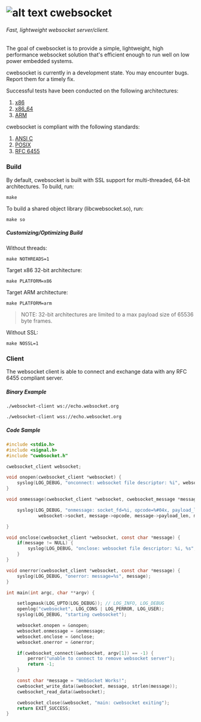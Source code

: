 [logo]: https://github.com/jeremyhahn/cwebsocket/raw/master/websocket.png "cwebsocket"

# ![alt text][logo] cwebsocket

###### Fast, lightweight websocket server/client.

The goal of cwebsocket is to provide a simple, lightweight, high performance websocket solution that's
efficient enough to run well on low power embedded systems.

cwebsocket is currently in a development state. You may encounter bugs. Report them for a timely fix.

Successful tests have been conducted on the following architectures:

1. [x86](http://en.wikipedia.org/wiki/X86)
2. [x86_64](http://en.wikipedia.org/wiki/X86-64)
3. [ARM](http://en.wikipedia.org/wiki/ARM_architecture)

cwebsocket is compliant with the following standards:

1. [ANSI C](http://en.wikipedia.org/wiki/ANSI_C)
2. [POSIX](http://en.wikipedia.org/wiki/C_POSIX_library)
3. [RFC 6455](http://tools.ietf.org/html/rfc6455)

### Build

By default, cwebsocket is built with SSL support for multi-threaded, 64-bit architectures. To build, run:

	make

To build a shared object library (libcwebsocket.so), run:

	make so

##### Customizing/Optimizing Build

Without threads:

	make NOTHREADS=1

Target x86 32-bit architecture:

	make PLATFORM=x86

Target ARM architecture:

	make PLATFORM=arm

> NOTE: 32-bit architectures are limited to a max payload size of 65536 byte frames.

Without SSL:

	make NOSSL=1

### Client

The websocket client is able to connect and exchange data with any RFC 6455 compliant server.

##### Binary Example

	./websocket-client ws://echo.websocket.org

	./websocket-client wss://echo.websocket.org

##### Code Sample

```C
#include <stdio.h>
#include <signal.h>
#include "cwebsocket.h"

cwebsocket_client websocket;

void onopen(cwebsocket_client *websocket) {
	syslog(LOG_DEBUG, "onconnect: websocket file descriptor: %i", websocket->socket);
}

void onmessage(cwebsocket_client *websocket, cwebsocket_message *message) {

	syslog(LOG_DEBUG, "onmessage: socket_fd=%i, opcode=%#04x, payload_len=%zu, payload=%s\n",
			websocket->socket, message->opcode, message->payload_len, message->payload);

}

void onclose(cwebsocket_client *websocket, const char *message) {
	if(message != NULL) {
		syslog(LOG_DEBUG, "onclose: websocket file descriptor: %i, %s", websocket->socket, message);
	}
}

void onerror(cwebsocket_client *websocket, const char *message) {
	syslog(LOG_DEBUG, "onerror: message=%s", message);
}

int main(int argc, char **argv) {

	setlogmask(LOG_UPTO(LOG_DEBUG)); // LOG_INFO, LOG_DEBUG
	openlog("cwebsocket", LOG_CONS | LOG_PERROR, LOG_USER);
	syslog(LOG_DEBUG, "starting cwebsocket");

	websocket.onopen = &onopen;
	websocket.onmessage = &onmessage;
	websocket.onclose = &onclose;
	websocket.onerror = &onerror;

	if(cwebsocket_connect(&websocket, argv[1]) == -1) {
		perror("unable to connect to remove websocket server");
		return -1;
	}

	const char *message = "WebSocket Works!";
	cwebsocket_write_data(&websocket, message, strlen(message));
	cwebsocket_read_data(&websocket);

	cwebsocket_close(&websocket, "main: cwebsocket exiting");
	return EXIT_SUCCESS;
}
```
